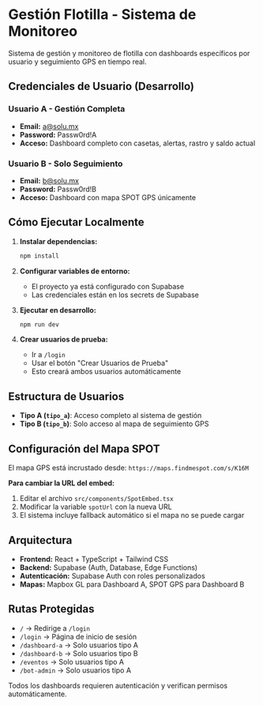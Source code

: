 # Gestión Flotilla - Sistema de Monitoreo

Sistema de gestión y monitoreo de flotilla con dashboards específicos por usuario y seguimiento GPS en tiempo real.

## Credenciales de Usuario (Desarrollo)

### Usuario A - Gestión Completa
- **Email:** a@solu.mx
- **Password:** Passw0rd!A
- **Acceso:** Dashboard completo con casetas, alertas, rastro y saldo actual

### Usuario B - Solo Seguimiento
- **Email:** b@solu.mx  
- **Password:** Passw0rd!B
- **Acceso:** Dashboard con mapa SPOT GPS únicamente

## Cómo Ejecutar Localmente

1. **Instalar dependencias:**
   ```bash
   npm install
   ```

2. **Configurar variables de entorno:**
   - El proyecto ya está configurado con Supabase
   - Las credenciales están en los secrets de Supabase

3. **Ejecutar en desarrollo:**
   ```bash
   npm run dev
   ```

4. **Crear usuarios de prueba:**
   - Ir a `/login`
   - Usar el botón "Crear Usuarios de Prueba"
   - Esto creará ambos usuarios automáticamente

## Estructura de Usuarios

- **Tipo A (`tipo_a`)**: Acceso completo al sistema de gestión
- **Tipo B (`tipo_b`)**: Solo acceso al mapa de seguimiento GPS

## Configuración del Mapa SPOT

El mapa GPS está incrustado desde: `https://maps.findmespot.com/s/K16M`

**Para cambiar la URL del embed:**
1. Editar el archivo `src/components/SpotEmbed.tsx`
2. Modificar la variable `spotUrl` con la nueva URL
3. El sistema incluye fallback automático si el mapa no se puede cargar

## Arquitectura

- **Frontend:** React + TypeScript + Tailwind CSS
- **Backend:** Supabase (Auth, Database, Edge Functions)
- **Autenticación:** Supabase Auth con roles personalizados
- **Mapas:** Mapbox GL para Dashboard A, SPOT GPS para Dashboard B

## Rutas Protegidas

- `/` → Redirige a `/login`
- `/login` → Página de inicio de sesión
- `/dashboard-a` → Solo usuarios tipo A
- `/dashboard-b` → Solo usuarios tipo B
- `/eventos` → Solo usuarios tipo A
- `/bot-admin` → Solo usuarios tipo A

Todos los dashboards requieren autenticación y verifican permisos automáticamente.

